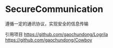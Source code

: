 # SecureCommunication

遵循一定的通讯协议，实现安全的信息传输

引用项目
https://github.com/gaochundong/Logrila
https://github.com/gaochundong/Cowboy

